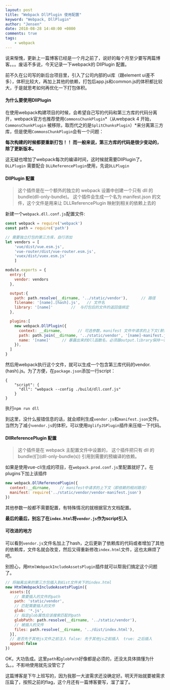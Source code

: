 ```yaml
---
layout: post
title: "Webpack DllPlugin 使用配置"
keyword: "Webpack, DllPlugin"
author: "Jensen"
date: 2018-08-28 14:40:00 +0800
comments: true
tags: 
    - webpack
---
```


说来惭愧，更新上一篇博客已经是一个月之前了，说好的每个月至少要写两篇博客。。。废话不多说，今天记录一下webpack的 DllPlugin 配置。

前不久在公司写的新后台项目里，引入了公司内部的ui库（跟element ui差不多），体积比较大，再加上其他的依赖，打包后app.js和common.js的体积都比较大，于是就思考如何再优化一下打包体积。

#### 为什么要使用DllPlugin

在使用webpack构建项目的时候，会希望自己写的代码和第三方库的代码分离开，webpack官方也推荐使用`CommonsChunkPlugin`*（从webpack 4 开始，`CommonsChunkPlugin` 被移除，取而代之的是`SplitChunksPlugin`）*来分离第三方库，但是使用`CommonsChunkPlugin`会有一个问题： 

**每次构建的时候都要重新打包！！ 而一般来说，第三方库的代码是很少变动的，除了更新版本。** 

这无疑也增加了webpack每次的编译时间，这时候就需要DllPlugin了。`DLLPlugin` 需要配合 `DLLReferencePlugin`使用，先说`DLLPlugin`

#### DllPlugin 配置

> 这个插件是在一个额外的独立的 webpack 设置中创建一个只有 dll 的 bundle(dll-only-bundle)。 这个插件会生成一个名为 manifest.json 的文件，这个文件是用来让 DLLReferencePlugin 映射到相关的依赖上去的

新建一个`webpack.dll.conf.js`配置文件:

```js
const webpack = require('webpack')
const path = require('path')

// 需要独立打包的第三方库，自行添加
let vendors = [
    'vue/dist/vue.esm.js', 
    'vue-router/dist/vue-router.esm.js', 
    'vuex/dist/vuex.esm.js'
    ]

module.exports = {
  entry:{
    vendor: vendors
  },

  output:{
    path: path.resolve(__dirname, '../static/vendor'),      // 路径
    filename: '[name].[hash].js',   // 文件名
    library: '[name]'        //  与打包后的文件的返回值绑定
  },

  plugins:[
    new webpack.DllPlugin({
      context: __dirname,       // 可选参数，manifest 文件中请求的上下文(默认值为 webpack 的上下文)
      path: path.join(__dirname, '../static/vendor', '[name]-manifest.json'),   // manifest.json 文件的路径
      name: '[name]'     // 暴露出来的Dll函数名，必须跟output.library保持一致
    }),
  ]
}

```
然后用webpack执行这个文件，就可以生成一个包含第三库代码的vendor.(hash).js。为了方便，在`package.json`添加一行script：
```json5
{
    "script": {
      "dll": "webpack --config ./build/dll.conf.js"
    }
}
```
执行`npm run dll`

到这里，没什么报错信息的话，就会顺利生成`vendor.js`和`manifest.json`文件。 当然为了减小`vendor.js`的体积，可以使用`UglifyJSPlugin`插件来压缩一下代码。

#### DllReferencePlugin 配置

> 这个插件是在 webpack 主配置文件中设置的， 这个插件把只有 dll 的 bundle(们)(dll-only-bundle(s)) 引用到需要的预编译的依赖。

如果是使用vue-cli生成的项目，在`webpack.prod.conf.js`里配置就好了。在plugins下加上该插件

```js
new webpack.DllReferencePlugin({
  context:__dirname,    // manifest中请求的上下文（即依赖的相对路径）
  manifest: require('../static/vendor/vendor-manifest.json')
})
```

其他参数一般都不需要配置，有特殊情况的就根据官方文档配置。

**最后的最后，别忘了在`index.html`将`vendor.js`作为script引入**

#### 可改进的地方

可以看到`vendor.js`文件名加上了hash，之后更新了依赖库的代码或者增加了其他的依赖库，文件名就会改变，然后又得重新修改`index.html`文件，这也太麻烦了吧。

别担心，用`HtmlWebpackIncludeAssetsPlugin`插件就可以帮我们搞定这个问题了。

```js
// 将抽离出来的第三方包插入到dist文件夹下的index.html
new HtmlWebpackIncludeAssetsPlugin({
  assets:[{
    // 需要插入的文件的path
    path: 'static/vendor',
    // 匹配需要插入的文件
    glob: '*.js',
    // 指定glob属性应该搜索匹配的path
    globPath: path.resolve(__dirname, '../static/vendor'),
    // 被插入的文件
    files: path.resolve(__dirname, '../dist/index.html'),
  }],
  // 是否先于其他js文件之前注入 false: 先于其他js之前插入  true: 之后插入
  append:false
})
```
OK，大功告成。这里`path`和`globPath`好像都是必须的，还没太具体搞懂为什么。。不影响使用就先没管它了

这篇博客是下午上班写的，因为我那一大波需求还没确定好。明天开始就要被需求压扁了，按照之前的flag，这个月还有一篇博客要写，溜了溜了。
